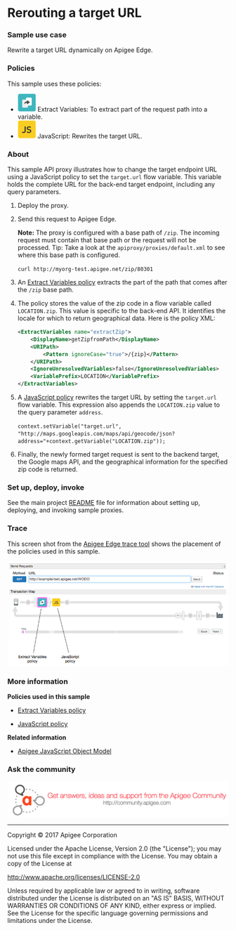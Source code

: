 # Rerouting a target URL

### Sample use case

Rewrite a target URL dynamically on Apigee Edge.

### Policies 

This sample uses these policies: 

* ![alt text](../../images/icon_policy_extract-variable.jpg "Extract Variables policy") Extract Variables: To extract part of the request path into a variable. 
* ![alt text](../../images/icon-policy-javascript.jpg "JavaScript policy") JavaScript: Rewrites the target URL. 
 

### About

This sample API proxy illustrates how to change the target endpoint URL using a JavaScript policy to set the `target.url` flow variable. This variable holds the complete URL for the back-end target endpoint, including any query parameters.  

1. Deploy the proxy. 
1. Send this request to Apigee Edge. 

    **Note:** The proxy is configured with a base path of `/zip`. The incoming request must contain that base path or the request will not be processed. Tip: Take a look at the `apiproxy/proxies/default.xml` to see where this base path is configured.

    `curl http://myorg-test.apigee.net/zip/80301`

2. An [Extract Variables policy](http://apigee.com/docs/api-services/reference/extract-variables-policy) extracts the part of the path that comes after the `/zip` base path. 

3. The policy stores the value of the zip code in a flow variable called `LOCATION.zip`. This value is specific to the back-end API. It identifies the locale for which to return geographical data. Here is the policy XML:

    ```xml
    <ExtractVariables name="extractZip">
        <DisplayName>getZipfromPath</DisplayName>
        <URIPath>
            <Pattern ignoreCase="true">/{zip}</Pattern>
        </URIPath>
        <IgnoreUnresolvedVariables>false</IgnoreUnresolvedVariables>
        <VariablePrefix>LOCATION</VariablePrefix>
    </ExtractVariables>
    ```


4. A [JavaScript policy](http://apigee.com/docs/api-services/reference/javascript-policy) rewrites the target URL by setting the `target.url` flow variable. This expression also appends the `LOCATION.zip` value to the query parameter `address`.

    `context.setVariable("target.url", "http://maps.googleapis.com/maps/api/geocode/json?address="+context.getVariable("LOCATION.zip"));`

5. Finally, the newly formed target request is sent to the backend target, the Google maps API, and the geographical information for the specified zip code is returned. 

### Set up, deploy, invoke

See the main project [README](../../README.md) file for information about setting up, deploying, and invoking sample proxies. 

### Trace

This screen shot from the [Apigee Edge trace tool](http://apigee.com/docs/api-services/content/using-trace-tool-0) shows the placement of the policies used in this sample. 

![alt text](../../images/target-reroute-trace.png)

### More information

**Policies used in this sample**

* [Extract Variables policy](http://apigee.com/docs/api-services/reference/extract-variables-policy)

* [JavaScript policy](http://apigee.com/docs/api-services/reference/javascript-policy)

**Related information**
* [Apigee JavaScript Object Model](http://apigee.com/docs/api-services/reference/javascript-object-model)

### Ask the community

[![alt text](../../images/apigee-community.png "Apigee Community is a great place to ask questions and find answers about developing API proxies. ")](https://community.apigee.com?via=github)

---

Copyright © 2017 Apigee Corporation

Licensed under the Apache License, Version 2.0 (the "License"); you may not use
this file except in compliance with the License. You may obtain a copy
of the License at

http://www.apache.org/licenses/LICENSE-2.0

Unless required by applicable law or agreed to in writing, software
distributed under the License is distributed on an "AS IS" BASIS,
WITHOUT WARRANTIES OR CONDITIONS OF ANY KIND, either express or implied.
See the License for the specific language governing permissions and
limitations under the License.

